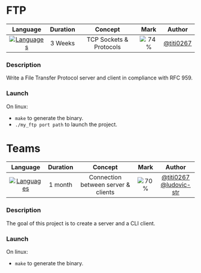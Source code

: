 # FTP

|                              Language                               | Duration |         Concept         |                Mark                 |                  Author                  |
| :-----------------------------------------------------------------: | :------: | :---------------------: | :---------------------------------: | :--------------------------------------: |
| [![Languages](https://skillicons.dev/icons?i=c)](https://c.org/en/) | 3 Weeks  | TCP Sockets & Protocols | ![74%](https://progress-bar.dev/74) | [@titi0267](https://github.com/titi0267) |

### Description

Write a File Transfer Protocol server and client in compliance with RFC 959.

### Launch

On linux:

- `make` to generate the binary.
- `./my_ftp port path` to launch the project.

# Teams

|                              Language                               | Duration |               Concept               |                Mark                 |                                            Author                                            |
| :-----------------------------------------------------------------: | :------: | :---------------------------------: | :---------------------------------: | :------------------------------------------------------------------------------------------: |
| [![Languages](https://skillicons.dev/icons?i=c)](https://c.org/en/) | 1 month  | Connection between server & clients | ![70%](https://progress-bar.dev/70) | [@titi0267](https://github.com/titi0267) <br> [@ludovic-str](https://github.com/ludovic-str) |

### Description

The goal of this project is to create a server and a CLI client.

### Launch

On linux:

- `make` to generate the binary.
